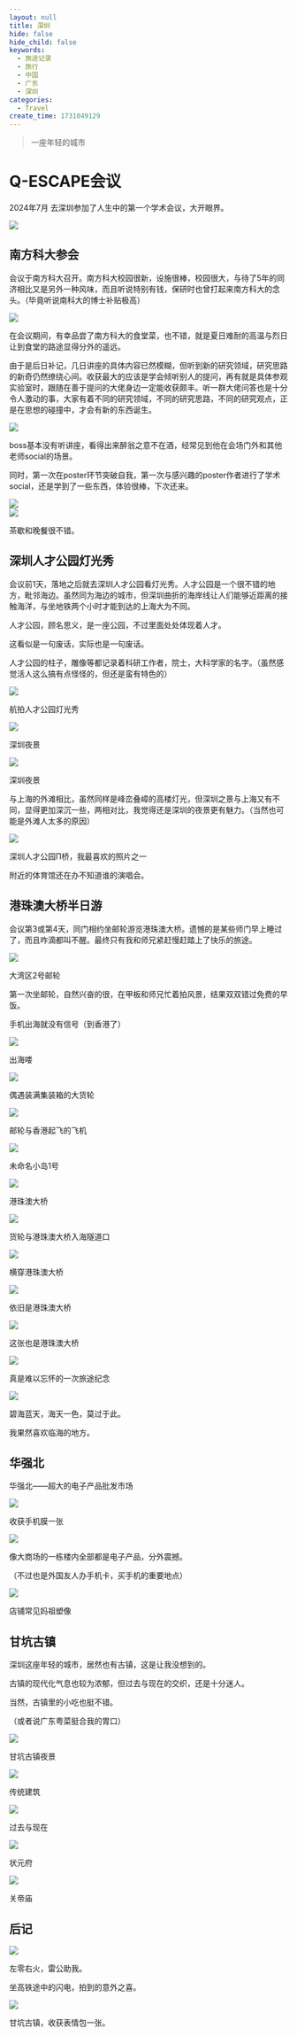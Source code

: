 ```yaml
---
layout: null
title: 深圳
hide: false
hide_child: false
keywords:
  - 旅途记录
  - 旅行
  - 中国
  - 广东
  - 深圳
categories:
  - Travel
create_time: 1731049129
---
```



> 一座年轻的城市

# Q-ESCAPE会议

2024年7月 去深圳参加了人生中的第一个学术会议，大开眼界。

<img src="/assets/F9zib6TRuou7pvxq8nKctkkOnsh.png" src-width="2133" class="markdown-img m-auto" src-height="1600" align="center"/>

## 南方科大参会

会议于南方科大召开。南方科大校园很新，设施很棒，校园很大，与待了5年的同济相比又是另外一种风味，而且听说特别有钱，保研时也曾打起来南方科大的念头。（毕竟听说南科大的博士补贴极高）

<img src="/assets/CLGWbGlxyoNq6vxlA3wcRc1Anof.png" src-width="2133" class="markdown-img m-auto" src-height="1600" align="center"/>

在会议期间，有幸品尝了南方科大的食堂菜，也不错，就是夏日难耐的高温与烈日让到食堂的路途显得分外的遥远。

由于是后日补记，几日讲座的具体内容已然模糊，但听到新的研究领域，研究思路的新奇仍然缭绕心间。收获最大的应该是学会倾听别人的提问，再有就是具体参观实验室时，跟随在善于提问的大佬身边一定能收获颇丰。听一群大佬问答也是十分令人激动的事，大家有着不同的研究领域，不同的研究思路，不同的研究观点，正是在思想的碰撞中，才会有新的东西诞生。

<img src="/assets/Q4kGbaFUFo8qJ9x2YdYcVFhBnug.png" src-width="2133" class="markdown-img m-auto" src-height="1600" align="center"/>

boss基本没有听讲座，看得出来醉翁之意不在酒，经常见到他在会场门外和其他老师social的场景。

同时，第一次在poster环节突破自我，第一次与感兴趣的poster作者进行了学术social，还是学到了一些东西，体验很棒，下次还来。

<div class="flex gap-3 columns-2" column-size="2">
<div class="w-[50%]" width-ratio="50">
<img src="/assets/Ep8bb1v1eozU6FxBEpXcYoDXnyf.jpeg" src-width="3456" class="markdown-img m-auto" src-height="4608" align="center"/>
</div>
<div class="w-[50%]" width-ratio="50">
<img src="/assets/RkupbvnM5o6a82xOusfcD8YHntd.jpeg" src-width="3456" class="markdown-img m-auto" src-height="4608" align="center"/>
</div>
</div>

茶歇和晚餐很不错。

## 深圳人才公园灯光秀

会议前1天，落地之后就去深圳人才公园看灯光秀。人才公园是一个很不错的地方，毗邻海边。虽然同为海边的城市，但深圳曲折的海岸线让人们能够近距离的接触海洋，与坐地铁两个小时才能到达的上海大为不同。

人才公园，顾名思义，是一座公园，不过里面处处体现着人才。

这看似是一句废话，实际也是一句废话。

人才公园的柱子，雕像等都记录着科研工作者，院士，大科学家的名字。（虽然感觉活人这么搞有点怪怪的，但还是蛮有特色的）

<img src="/assets/ZpYIbjzW3o1CFpxCqWQcUMB4nsf.png" src-width="2844" class="markdown-img m-auto" src-height="1600" align="center"/>

航拍人才公园灯光秀

<img src="/assets/INbFbA9HwoTI6ZxyEVqcDuzknAb.png" src-width="2844" class="markdown-img m-auto" src-height="1600" align="center"/>

深圳夜景

<img src="/assets/Z787bpiEKoBxh9x1gMFcPV85nBe.png" src-width="2844" class="markdown-img m-auto" src-height="1600" align="center"/>

深圳夜景

与上海的外滩相比，虽然同样是峰峦叠嶂的高楼灯光，但深圳之景与上海又有不同，显得更加深沉一些，两相对比，我觉得还是深圳的夜景更有魅力。（当然也可能是外滩人太多的原因）

<img src="/assets/Z4svbGxA6os9W5xHjPHcs6P2naf.png" src-width="2844" class="markdown-img m-auto" src-height="1600" align="center"/>

深圳人才公园Π桥，我最喜欢的照片之一

附近的体育馆还在办不知道谁的演唱会。

## 港珠澳大桥半日游

会议第3或第4天，同门相约坐邮轮游览港珠澳大桥。遗憾的是某些师门早上睡过了，而且咋滴都叫不醒。最终只有我和师兄紧赶慢赶踏上了快乐的旅途。

<img src="/assets/Uj6hbmzRooUTFxxcZ5RcAKKmn3d.png" src-width="2133" class="markdown-img m-auto" src-height="1600" align="center"/>

大湾区2号邮轮

第一次坐邮轮，自然兴奋的很，在甲板和师兄忙着拍风景，结果双双错过免费的早饭。

手机出海就没有信号（到香港了）

<img src="/assets/PXazb9rX8ogI07xq1p6c7QlZnDh.png" src-width="2133" class="markdown-img m-auto" src-height="1600" align="center"/>

出海喽

<img src="/assets/HzDvbwskqo0C0XxUFQzcM7c2noh.png" src-width="2133" class="markdown-img m-auto" src-height="1600" align="center"/>

偶遇装满集装箱的大货轮

<img src="/assets/TpXWbIpW7oKeHRxkSdpcuk30nGg.png" src-width="1673" class="markdown-img m-auto" src-height="1600" align="center"/>

邮轮与香港起飞的飞机

<img src="/assets/ZCfGbZmuDoxfbJxWKfMcDKdInF4.png" src-width="2133" class="markdown-img m-auto" src-height="1600" align="center"/>

未命名小岛1号

<img src="/assets/Od9db8EWwoyrgPxOtzQcI7FBnpf.png" src-width="2133" class="markdown-img m-auto" src-height="1600" align="center"/>

港珠澳大桥

<img src="/assets/Ipg8bxEQmoRM1WxbQ7bcvdMvnTb.png" src-width="2133" class="markdown-img m-auto" src-height="1600" align="center"/>

货轮与港珠澳大桥入海隧道口

<img src="/assets/LZABb7j2KoKb0kxHyYDc2r48nht.png" src-width="2133" class="markdown-img m-auto" src-height="1600" align="center"/>

横穿港珠澳大桥

<img src="/assets/FgYybj92soAniQxEpBvc1eKvnbc.png" src-width="2133" class="markdown-img m-auto" src-height="1600" align="center"/>

依旧是港珠澳大桥

<img src="/assets/JCQibEslYo5w3gxp6jbcjF1FnBb.png" src-width="2133" class="markdown-img m-auto" src-height="1600" align="center"/>

这张也是港珠澳大桥

<img src="/assets/FUgQb3b2Do7fxGxuNd4cxUCpnvh.png" src-width="2133" class="markdown-img m-auto" src-height="1600" align="center"/>

真是难以忘怀的一次旅途纪念

<img src="/assets/ARtJbEtNxo78wGxP1QJcXl2hnZb.png" src-width="2133" class="markdown-img m-auto" src-height="1600" align="center"/>

碧海蓝天，海天一色，莫过于此。

我果然喜欢临海的地方。

## 华强北

华强北——超大的电子产品批发市场

<img src="/assets/Uxe0becDXoZTrvxO1NVcnoehn4g.png" src-width="1600" class="markdown-img m-auto" src-height="2133" align="center"/>

收获手机膜一张

<img src="/assets/KzefbcqItoe5VhxfBjQce9D6nNg.png" src-width="2133" class="markdown-img m-auto" src-height="1600" align="center"/>

像大商场的一栋楼内全部都是电子产品，分外震撼。

（不过也是外国友人办手机卡，买手机的重要地点）

<img src="/assets/VoBdbdYcJo0JzaxqYX5c6uXWnSc.png" src-width="1600" class="markdown-img m-auto" src-height="2133" align="center"/>

店铺常见妈祖塑像

## 甘坑古镇

深圳这座年轻的城市，居然也有古镇，这是让我没想到的。

古镇的现代化气息也较为浓郁，但过去与现在的交织，还是十分迷人。

当然，古镇里的小吃也挺不错。

（或者说广东粤菜挺合我的胃口）

<img src="/assets/T6oPbETKnoeomNxlL7ScmKu0njf.png" src-width="2008" class="markdown-img m-auto" src-height="1600" align="center"/>

甘坑古镇夜景

<img src="/assets/M5gJbZEfKoJlNOxImhtcop7An3c.png" src-width="2133" class="markdown-img m-auto" src-height="1600" align="center"/>

传统建筑

<img src="/assets/I4WPbUSDHoDpLtx3z8tcoBTSnpb.png" src-width="1600" class="markdown-img m-auto" src-height="2133" align="center"/>

过去与现在

<img src="/assets/MzjqbHeO3o5vtQxT5G8cbt7vnXe.png" src-width="2133" class="markdown-img m-auto" src-height="1600" align="center"/>

状元府

<img src="/assets/F7IXbTWXloatVYxhMzgcfBW4nkb.png" src-width="1600" class="markdown-img m-auto" src-height="2133" align="center"/>

关帝庙

## 后记

<img src="/assets/HjTObmxFtocKhrxOaRHchrzGnSg.png" src-width="1920" class="markdown-img m-auto" src-height="1080" align="center"/>

左零右火，雷公助我。

坐高铁途中的闪电，拍到的意外之喜。

<img src="/assets/E7jtbBHqDoMoHvxmMOXcn6Uqngf.png" src-width="1600" class="markdown-img m-auto" src-height="2133" align="center"/>

甘坑古镇，收获表情包一张。


